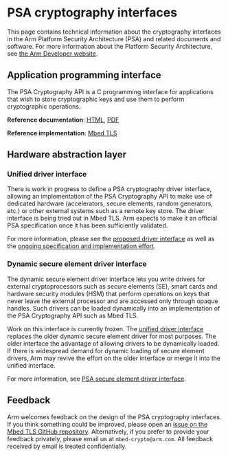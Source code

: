 # PSA cryptography interfaces

This page contains technical information about the cryptography interfaces in the Arm Platform Security Architecture (PSA) and related documents and software.
For more information about the Platform Security Architecture, see [the Arm Developer website](https://developer.arm.com/architectures/security-architectures/platform-security-architecture).

## Application programming interface

The PSA Cryptography API is a C programming interface for applications that wish to store cryptographic keys and use them to perform cryptographic operations.

**Reference documentation**:
[HTML](../html/index.html),
[PDF](../PSA_Cryptography_API_Specification.pdf)

**Reference implementation**: [Mbed TLS](https://github.com/ARMmbed/mbed-tls)

## Hardware abstraction layer

### Unified driver interface

There is work in progress to define a PSA cryptography driver interface, allowing an implementation of the PSA Cryptography API to make use of dedicated hardware (accelerators, secure elements, random generators, etc.) or other external systems such as a remote key store.
The driver interface is being tried out in Mbed TLS. Arm expects to make it an official PSA specification once it has been sufficiently validated.

For more information, please see the [proposed driver interface](https://github.com/ARMmbed/mbedtls/blob/development/docs/proposed/psa-driver-interface.md) as well as the [ongoing specification and implementation effort](https://github.com/ARMmbed/mbedtls/issues?q=+label%3AHwDrivers+).

### Dynamic secure element driver interface

The dynamic secure element driver interface lets you write drivers for external cryptoprocessors such as secure elements (SE), smart cards and hardware security modules (HSM) that perform operations on keys that never leave the external processor and are accessed only through opaque handles.
Such drivers can be loaded dynamically into an implementation of the PSA Cryptography API such as Mbed TLS.

Work on this interface is currently frozen. The [unified driver interface](#unified-driver-interface) replaces the older dynamic secure element driver for most purposes. The older interface the advantage of allowing drivers to be dynamically loaded. If there is widespread demand for dynamic loading of secure element drivers, Arm may revive the effort on the older interface or merge it into the unified interface.

For more information, see [PSA secure element driver interface](se/).

## Feedback

Arm welcomes feedback on the design of the PSA cryptography interfaces.
If you think something could be improved, please open an [issue on the Mbed TLS GitHub repository](https://github.com/ARMmbed/mbedtls/labels/api-spec).
Alternatively, if you prefer to provide your feedback privately, please email us at `mbed-crypto@arm.com`. All feedback received by email is treated confidentially.
